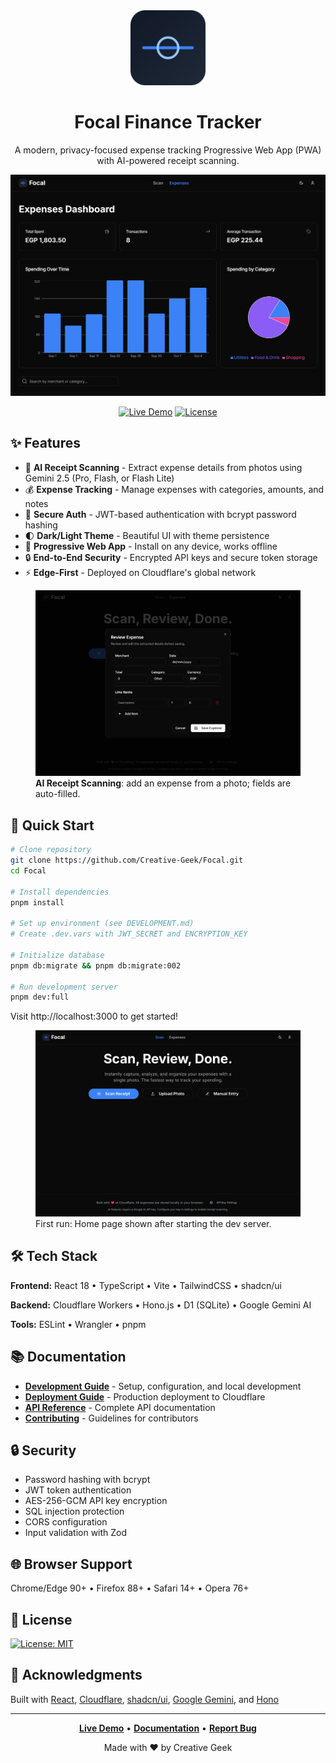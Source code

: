 <div align="center">
  <img src="public/focal-icon.svg" alt="Focal Logo" width="120" height="120" />
  
  # Focal Finance Tracker

A modern, privacy-focused expense tracking Progressive Web App (PWA) with AI-powered receipt scanning.

![Dashboard](images/dashboard.png)

[![Live Demo](https://img.shields.io/badge/demo-live-success)](https://focal.creative-geek.tech)
[![License](https://img.shields.io/badge/license-MIT-blue)]()

</div>

## ✨ Features

- 📸 **AI Receipt Scanning** - Extract expense details from photos using Gemini 2.5 (Pro, Flash, or Flash Lite)
- 💰 **Expense Tracking** - Manage expenses with categories, amounts, and notes
- 🔐 **Secure Auth** - JWT-based authentication with bcrypt password hashing
- 🌓 **Dark/Light Theme** - Beautiful UI with theme persistence
- 📱 **Progressive Web App** - Install on any device, works offline
- 🔒 **End-to-End Security** - Encrypted API keys and secure token storage
- ⚡ **Edge-First** - Deployed on Cloudflare's global network

<figure>
  <img src="images/add_expense.png" alt="Add Expense form with receipt scanning" width="800">
  <figcaption><strong>AI Receipt Scanning</strong>: add an expense from a photo; fields are auto-filled.</figcaption>
</figure>

## 🚀 Quick Start

```bash
# Clone repository
git clone https://github.com/Creative-Geek/Focal.git
cd Focal

# Install dependencies
pnpm install

# Set up environment (see DEVELOPMENT.md)
# Create .dev.vars with JWT_SECRET and ENCRYPTION_KEY

# Initialize database
pnpm db:migrate && pnpm db:migrate:002

# Run development server
pnpm dev:full
```

Visit http://localhost:3000 to get started!

<figure>
  <img src="images/home_page.png" alt="Home page on first run" width="800">
  <figcaption>First run: Home page shown after starting the dev server.</figcaption>
</figure>

## 🛠️ Tech Stack

**Frontend:** React 18 • TypeScript • Vite • TailwindCSS • shadcn/ui

**Backend:** Cloudflare Workers • Hono.js • D1 (SQLite) • Google Gemini AI

**Tools:** ESLint • Wrangler • pnpm

## 📚 Documentation

- **[Development Guide](DEVELOPMENT.md)** - Setup, configuration, and local development
- **[Deployment Guide](DEPLOYMENT.md)** - Production deployment to Cloudflare
- **[API Reference](API.md)** - Complete API documentation
- **[Contributing](CONTRIBUTING.md)** - Guidelines for contributors

## 🔒 Security

- Password hashing with bcrypt
- JWT token authentication
- AES-256-GCM API key encryption
- SQL injection protection
- CORS configuration
- Input validation with Zod

## 🌐 Browser Support

Chrome/Edge 90+ • Firefox 88+ • Safari 14+ • Opera 76+

## 📝 License

[![License: MIT](https://img.shields.io/badge/License-MIT-yellow.svg)](https://opensource.org/licenses/MIT)

## 🙏 Acknowledgments

Built with [React](https://react.dev), [Cloudflare](https://cloudflare.com), [shadcn/ui](https://ui.shadcn.com), [Google Gemini](https://ai.google.dev), and [Hono](https://hono.dev)

---

<div align="center">

**[Live Demo](https://focal.creative-geek.tech)** • **[Documentation](DEVELOPMENT.md)** • **[Report Bug](https://github.com/Creative-Geek/Focal/issues)**

Made with ❤️ by Creative Geek

</div>

